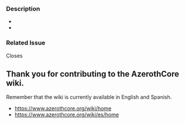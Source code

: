 <!---
Provide a general summary of your changes in the Title above.
Make sure you have read the WIKI STANDARDS before you submit a PR that changes, adds or removes a wiki page.
English: https://www.azerothcore.org/wiki/wiki-standards
Spanish: https://www.azerothcore.org/wiki/es/wiki-standards
-->

### Description

- 
- 

### Related Issue

Closes

## Thank you for contributing to the AzerothCore wiki.

Remember that the wiki is currently available in English and Spanish.

- https://www.azerothcore.org/wiki/home
- https://www.azerothcore.org/wiki/es/home

<!-- If you are making a change to a file that requires an update to Spanish or you are creating one, please, if you can, within the pull request or the chat itself, tag or mention @pangolp so that he can create/update the file to Spanish as well. Thank you. -->
